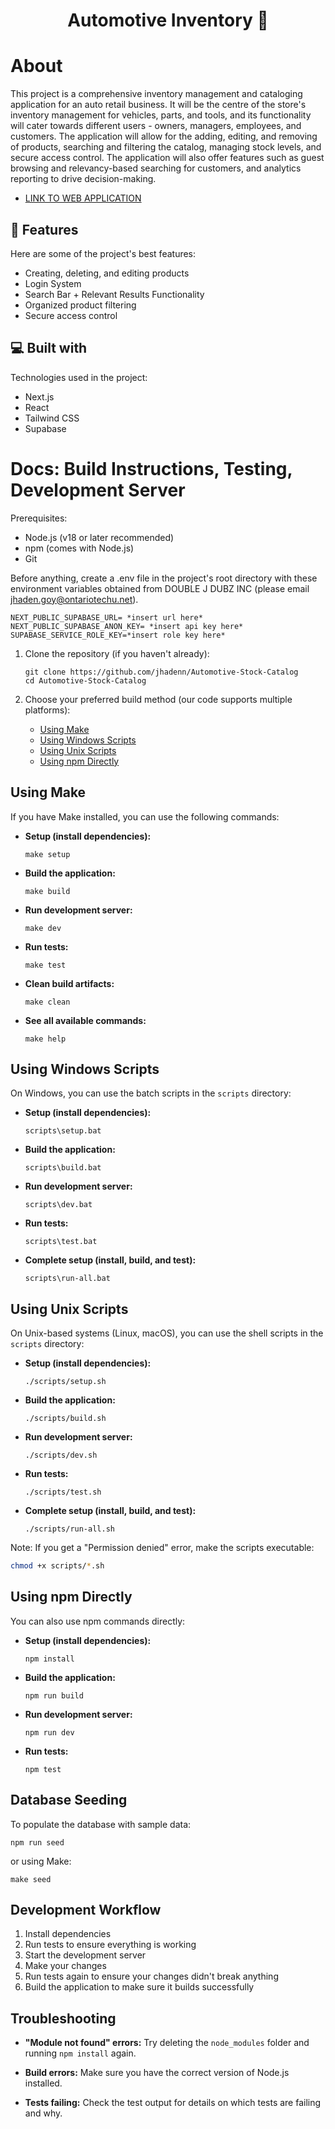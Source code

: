 <h1 align="center" id="title">Automotive Inventory 🚗</h1>

# About 
<p id="description">

This project is a comprehensive inventory management and cataloging application for an auto retail business. It will be the centre of the store's inventory management for vehicles, parts, and tools, and its functionality will cater towards different users - owners, managers, employees, and customers. The application will allow for the adding, editing, and removing of products, searching and filtering the catalog, managing stock levels, and secure access control. The application will also offer features such as guest browsing and relevancy-based searching for customers, and analytics reporting to drive decision-making.

* [LINK TO WEB APPLICATION](https://automotive-stock-catalog.vercel.app/)
<h2>🧐 Features</h2>

Here are some of the project's best features:

*   Creating, deleting, and editing products
*   Login System
*   Search Bar + Relevant Results Functionality
*   Organized product filtering
*   Secure access control


<h2>💻 Built with</h2>

Technologies used in the project:

*   Next.js
*   React
*   Tailwind CSS
*   Supabase

# Docs: Build Instructions, Testing, Development Server
Prerequisites:
- Node.js (v18 or later recommended)
- npm (comes with Node.js)
- Git
  
Before anything, create a .env file in the project's root directory with these environment variables obtained from DOUBLE J DUBZ INC (please email jhaden.goy@ontariotechu.net). 
```
NEXT_PUBLIC_SUPABASE_URL= *insert url here*
NEXT_PUBLIC_SUPABASE_ANON_KEY= *insert api key here*
SUPABASE_SERVICE_ROLE_KEY=*insert role key here*
```


1. Clone the repository (if you haven't already):
   ```
   git clone https://github.com/jhadenn/Automotive-Stock-Catalog
   cd Automotive-Stock-Catalog
   ```


2. Choose your preferred build method (our code supports multiple platforms):
   - [Using Make](#using-make)
   - [Using Windows Scripts](#using-windows-scripts)
   - [Using Unix Scripts](#using-unix-scripts)
   - [Using npm Directly](#using-npm-directly)


## Using Make


If you have Make installed, you can use the following commands:


- **Setup (install dependencies):**
  ```
  make setup
  ```


- **Build the application:**
  ```
  make build
  ```


- **Run development server:**
  ```
  make dev
  ```


- **Run tests:**
  ```
  make test
  ```


- **Clean build artifacts:**
  ```
  make clean
  ```


- **See all available commands:**
  ```
  make help
  ```


## Using Windows Scripts


On Windows, you can use the batch scripts in the `scripts` directory:


- **Setup (install dependencies):**
  ```
  scripts\setup.bat
  ```


- **Build the application:**
  ```
  scripts\build.bat
  ```


- **Run development server:**
  ```
  scripts\dev.bat
  ```


- **Run tests:**
  ```
  scripts\test.bat
  ```


- **Complete setup (install, build, and test):**
  ```
  scripts\run-all.bat
  ```


## Using Unix Scripts


On Unix-based systems (Linux, macOS), you can use the shell scripts in the `scripts` directory:


- **Setup (install dependencies):**
  ```
  ./scripts/setup.sh
  ```


- **Build the application:**
  ```
  ./scripts/build.sh
  ```


- **Run development server:**
  ```
  ./scripts/dev.sh
  ```


- **Run tests:**
  ```
  ./scripts/test.sh
  ```


- **Complete setup (install, build, and test):**
  ```
  ./scripts/run-all.sh
  ```


Note: If you get a "Permission denied" error, make the scripts executable:


```bash
chmod +x scripts/*.sh
```


## Using npm Directly


You can also use npm commands directly:


- **Setup (install dependencies):**
  ```
  npm install
  ```


- **Build the application:**
  ```
  npm run build
  ```


- **Run development server:**
  ```
  npm run dev
  ```


- **Run tests:**
  ```
  npm test
  ```


## Database Seeding


To populate the database with sample data:


```
npm run seed
```


or using Make:


```
make seed
```


## Development Workflow


1. Install dependencies
2. Run tests to ensure everything is working
3. Start the development server
4. Make your changes
5. Run tests again to ensure your changes didn't break anything
6. Build the application to make sure it builds successfully



## Troubleshooting


- **"Module not found" errors:**
  Try deleting the `node_modules` folder and running `npm install` again.


- **Build errors:**
  Make sure you have the correct version of Node.js installed.


- **Tests failing:**
  Check the test output for details on which tests are failing and why.
